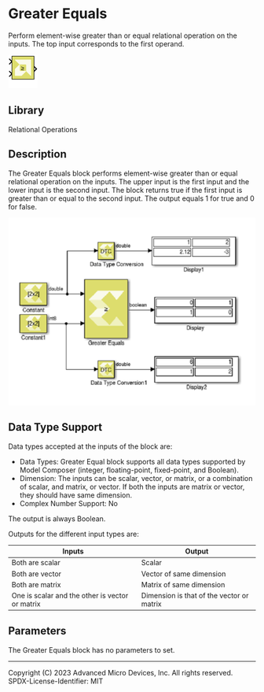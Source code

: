 # Greater Equals

Perform element-wise greater than or equal relational operation on the
inputs. The top input corresponds to the first operand.

![](./Images/block.png)

## Library

Relational Operations

## Description

The Greater Equals block performs element-wise greater than or equal
relational operation on the inputs. The upper input is the first input
and the lower input is the second input. The block returns true if the
first input is greater than or equal to the second input. The output
equals 1 for true and 0 for false.


![](./Images/zuk1532106555754.png)

## Data Type Support

Data types accepted at the inputs of the block are:

- Data Types: Greater Equal block supports all data types supported by
  Model Composer (integer, floating-point, fixed-point, and Boolean).
- Dimension: The inputs can be scalar, vector, or matrix, or a
  combination of scalar, and matrix, or vector. If both the inputs are
  matrix or vector, they should have same dimension.
- Complex Number Support: No

The output is always Boolean.

Outputs for the different input types are:

| Inputs                                          | Output                                    |
|-------------------------------------------------|-------------------------------------------|
| Both are scalar                                 | Scalar                                    |
| Both are vector                                 | Vector of same dimension                  |
| Both are matrix                                 | Matrix of same dimension                  |
| One is scalar and the other is vector or matrix | Dimension is that of the vector or matrix |


## Parameters

The Greater Equals block has no parameters to set.

--------------
Copyright (C) 2023 Advanced Micro Devices, Inc. All rights reserved.
SPDX-License-Identifier: MIT
